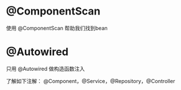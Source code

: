  #      @ComponentScan
使用  @ComponentScan 帮助我们找到bean

#       @Autowired
只用 @Autowired 做构造函数注入

了解如下注解：
@Component，@Service，@Repository，@Controller